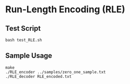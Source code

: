 Run-Length Encoding (RLE)
===============

Test Script
----------
```
bash test_RLE.sh 
```

Sample Usage
----------
```
make
./RLE_encoder ../samples/zero_one_sample.txt
./RLE_decoder RLE_encoded.txt 
```

